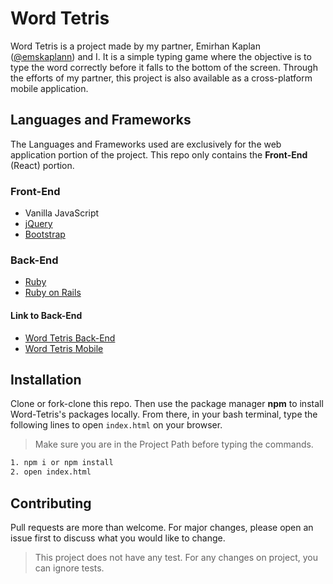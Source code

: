 # Word Tetris
Word Tetris is a project made by my partner, Emirhan Kaplan ([@emskaplann](https://github.com/emskaplann)) and I. It is a simple typing game where the objective is to type the word correctly before it falls to the bottom of the screen. Through the efforts of my partner, this project is also available as a cross-platform mobile application.

## Languages and Frameworks
The Languages and Frameworks used are exclusively for the web application portion of the project. This repo only contains the **Front-End** (React) portion.

### Front-End
* Vanilla JavaScript
* [jQuery](https://jquery.com/)
* [Bootstrap](https://getbootstrap.com/)

### Back-End
* [Ruby](https://www.ruby-lang.org/tr/)
* [Ruby on Rails](https://rubyonrails.org/)

#### Link to Back-End
* [Word Tetris Back-End](https://github.com/emskaplann/backend-word-tetris)
* [Word Tetris Mobile](https://github.com/emskaplann/word-tetris-react-native)

## Installation
Clone or fork-clone this repo. Then use the package manager **npm** to install Word-Tetris's packages locally. From there, in your bash terminal, type the following lines to open `index.html` on your browser.

> Make sure you are in the Project Path before typing the commands.

```bash
1. npm i or npm install
2. open index.html
```

## Contributing
Pull requests are more than welcome. For major changes, please open an issue first to discuss what you would like to change.

> This project does not have any test. For any changes on project, you can ignore tests.
